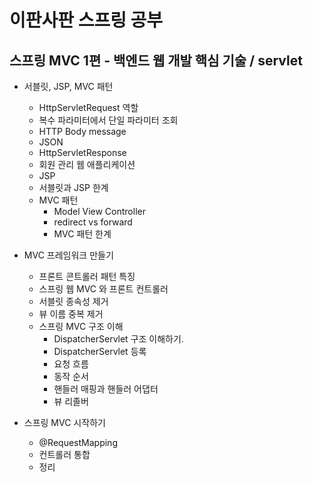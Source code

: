 # 이판사판 스프링 공부

## 스프링 MVC 1편 - 백엔드 웹 개발 핵심 기술 / servlet

- 서블릿, JSP, MVC 패턴
  - HttpServletRequest 역할
  - 복수 파라미터에서 단일 파라미터 조회
  - HTTP Body message
  - JSON
  - HttpServletResponse
  - 회원 관리 웹 애플리케이션
  - JSP
  - 서블릿과 JSP 한계
  - MVC 패턴
    - Model View Controller
    - redirect vs forward
    - MVC 패턴 한계

- MVC 프레임워크 만들기
  - 프론트 콘트롤러 패턴 특징
  - 스프링 웹 MVC 와 프론트 컨트롤러
  - 서블릿 종속성 제거
  - 뷰 이름 중복 제거 
  - 스프링 MVC 구조 이해
    - DispatcherServlet 구조 이해하기.
    - DispatcherServlet 등록
    - 요청 흐름
    - 동작 순서 
    - 핸들러 매핑과 핸들러 어댑터
    - 뷰 리졸버

- 스프링 MVC 시작하기
  - @RequestMapping
  - 컨트롤러 통합
  - 정리